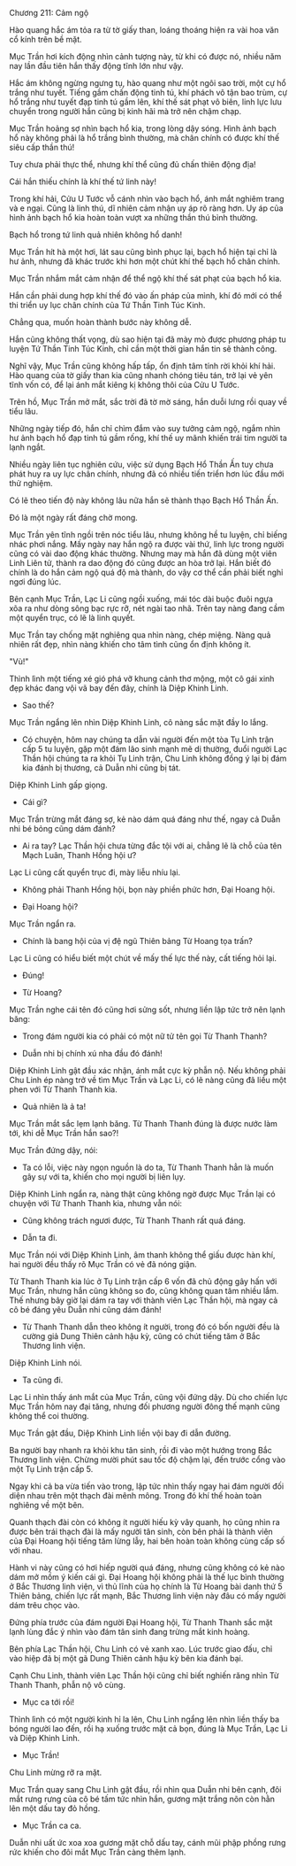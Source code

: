 




Chương 211: Cảm ngộ


Hào quang hắc ám tỏa ra từ tờ giấy than, loáng thoáng hiện ra vài hoa văn cổ kính trên bề mặt.

Mục Trần hơi kích động nhìn cảnh tượng này, từ khi có được nó, nhiều năm nay lần đầu tiên hắn thấy động tĩnh lớn như vậy.

Hắc ám không ngừng ngưng tụ, hào quang như một ngôi sao trời, một cự hổ trắng như tuyết. Tiếng gầm chấn động tinh tú, khí phách vô tận bao trùm, cự hổ trắng như tuyết đạp tinh tú gầm lên, khí thế sát phạt vô biên, linh lực lưu chuyển trong người hắn cũng bị kinh hãi mà trở nên chậm chạp.

Mục Trần hoảng sợ nhìn bạch hổ kia, trong lòng dậy sóng. Hình ảnh bạch hổ này không phải là hổ trắng bình thường, mà chân chính có được khí thế siêu cấp thần thú!

Tuy chưa phải thực thể, nhưng khí thể cũng đủ chấn thiên động địa!

Cái hắn thiếu chính là khí thế tứ linh này!

Trong khí hải, Cửu U Tước vỗ cánh nhìn vào bạch hổ, ánh mắt nghiêm trang và e ngại. Cũng là linh thú, dĩ nhiên cảm nhận uy áp rõ ràng hơn. Uy áp của hình ảnh bạch hổ kia hoàn toàn vượt xa những thần thú bình thường.

Bạch hổ trong tứ linh quả nhiên không hổ danh!

Mục Trần hít hà một hơi, lát sau cũng bình phục lại, bạch hổ hiện tại chỉ là hư ảnh, nhưng đã khác trước khi hơn một chút khí thế bạch hổ chân chính.

Mục Trần nhắm mắt cảm nhận để thể ngộ khí thế sát phạt của bạch hổ kia.

Hắn cần phải dung hợp khí thế đó vào ấn pháp của mình, khí đó mới có thể thi triển uy lục chân chính của Tứ Thần Tinh Túc Kinh.

Chẳng qua, muốn hoàn thành bước này không dễ.

Hắn cũng không thất vọng, dù sao hiện tại đã mày mò được phương pháp tu luyện Tứ Thần Tinh Túc Kinh, chỉ cần một thời gian hắn tin sẽ thành công.

Nghĩ vậy, Mục Trần cũng không hấp tấp, ổn định tâm tính rời khỏi khí hải. Hào quang của tờ giấy than kia cũng nhanh chóng tiêu tán, trở lại vẻ yên tĩnh vốn có, để lại ánh mắt kiêng kị không thôi của Cửu U Tước.

Trên hồ, Mục Trần mở mắt, sắc trời đã tờ mờ sáng, hắn duỗi lưng rồi quay về tiểu lâu.

Những ngày tiếp đó, hắn chỉ chìm đắm vào suy tưởng cảm ngộ, ngắm nhìn hư ảnh bạch hổ đạp tinh tú gầm rống, khí thế uy mãnh khiến trái tim người ta lạnh ngắt.

Nhiều ngày liên tục nghiên cứu, việc sử dụng Bạch Hổ Thần Ấn tuy chưa phát huy ra uy lực chân chính, nhưng đã có nhiều tiến triển hơn lúc đầu mới thử nghiệm.

Có lẽ theo tiến độ này không lâu nữa hắn sẽ thành thạo Bạch Hổ Thần Ấn.

Đó là một ngày rất đáng chờ mong.

Mục Trần yên tĩnh ngồi trên nóc tiểu lâu, nhưng không hề tu luyện, chỉ biếng nhác phơi nắng. Mấy ngày nay hắn ngộ ra được vài thứ, linh lực trong người cũng có vài dao động khác thường. Nhưng may mà hắn đã dùng một viên Linh Liên tử, thành ra dao động đó cũng được an hòa trở lại. Hắn biết đó chính là do hắn cảm ngộ quá độ mà thành, do vậy cơ thể cần phải biết nghỉ ngơi đúng lúc.

Bên cạnh Mục Trần, Lạc Li cũng ngồi xuống, mái tóc dài buộc đuôi ngựa xõa ra như dòng sông bạc rực rỡ, nét ngài tao nhã. Trên tay nàng đang cầm một quyển trục, có lẽ là linh quyết.

Mục Trần tay chống mặt nghiêng qua nhìn nàng, chép miệng. Nàng quả nhiên rất đẹp, nhìn nàng khiến cho tâm tình cũng ổn định không ít.

"Vù!"

Thình lình một tiếng xé gió phá vỡ khung cảnh thơ mộng, một cô gái xinh đẹp khác đang vội vã bay đến đây, chính là Diệp Khinh Linh.

- Sao thế?

Mục Trần ngẩng lên nhìn Diệp Khinh Linh, cô nàng sắc mặt đầy lo lắng.

- Có chuyện, hôm nay chúng ta dẫn vài người đến một tòa Tụ Linh trận cấp 5 tu luyện, gặp một đám lão sinh mạnh mẽ dị thường, đuổi người Lạc Thần hội chúng ta ra khỏi Tụ Linh trận, Chu Linh không đồng ý lại bị đám kia đánh bị thương, cả Duẫn nhi cũng bị tát.

Diệp Khinh Linh gấp giọng.

- Cái gì?

Mục Trần trừng mắt đáng sợ, kẻ nào dám quá đáng như thế, ngay cả Duẫn nhi bé bỏng cũng dám đánh?

- Ai ra tay? Lạc Thần hội chưa từng đắc tội với ai, chẳng lẽ là chỗ của tên Mạch Luân, Thanh Hồng hội ư?

Lạc Li cũng cất quyển trục đi, mày liễu nhíu lại.

- Không phải Thanh Hồng hội, bọn này phiền phức hơn, Đại Hoang hội.

- Đại Hoang hội?

Mục Trần ngẩn ra.

- Chính là bang hội của vị đệ ngũ Thiên bảng Từ Hoang tọa trấn?

Lạc Li cũng có hiểu biết một chút về mấy thế lực thế này, cất tiếng hỏi lại.

- Đúng!

- Từ Hoang?

Mục Trần nghe cái tên đó cũng hơi sửng sốt, nhưng liền lập tức trở nên lạnh băng:

- Trong đám người kia có phải có một nữ tử tên gọi Từ Thanh Thanh?

- Duẫn nhi bị chính xú nha đầu đó đánh!

Diệp Khinh Linh gật đầu xác nhận, ánh mắt cực kỳ phẫn nộ. Nếu không phải Chu Linh ép nàng trở về tìm Mục Trần và Lạc Li, có lẽ nàng cũng đã liều một phen với Từ Thanh Thanh kia.

- Quả nhiên là ả ta!

Mục Trần mắt sắc lẹm lạnh băng. Từ Thanh Thanh đúng là được nước làm tới, khi dễ Mục Trần hắn sao?!

Mục Trần đứng dậy, nói:

- Ta có lỗi, việc này ngọn nguồn là do ta, Từ Thanh Thanh hẳn là muốn gây sự với ta, khiến cho mọi người bị liên lụy.

Diệp Khinh Linh ngẩn ra, nàng thật cũng không ngờ được Mục Trần lại có chuyện với Từ Thanh Thanh kia, nhưng vẫn nói:

- Cũng không trách ngươi được, Từ Thanh Thanh rất quá đáng.

- Dẫn ta đi.

Mục Trần nói với Diệp Khinh Linh, âm thanh không thể giấu được hàn khí, hai người đều thấy rõ Mục Trần có vẻ đã nóng giận.

Từ Thanh Thanh kia lúc ở Tụ Linh trận cấp 6 vốn đã chủ động gây hấn với Mục Trần, nhưng hắn cũng không so đo, cũng không quan tâm nhiều lắm. Thế nhưng bây giờ lại dám ra tay với thành viên Lạc Thần hội, mà ngay cả cô bé đáng yêu Duẫn nhi cũng dám đánh!

- Từ Thanh Thanh dẫn theo không ít người, trong đó có bốn người đều là cường giả Dung Thiên cảnh hậu kỳ, cũng có chút tiếng tăm ở Bắc Thương linh viện.

Diệp Khinh Linh nói.

- Ta cũng đi.

Lạc Li nhìn thấy ánh mắt của Mục Trần, cũng vội đứng dậy. Dù cho chiến lực Mục Trần hôm nay đại tăng, nhưng đối phương người đông thế mạnh cũng không thể coi thường.

Mục Trần gật đầu, Diệp Khinh Linh liền vội bay đi dẫn đường.

Ba người bay nhanh ra khỏi khu tân sinh, rồi đi vào một hướng trong Bắc Thương linh viện. Chừng mười phút sau tốc độ chậm lại, đến trước cổng vào một Tụ Linh trận cấp 5.

Ngay khi cả ba vừa tiến vào trong, lập tức nhìn thấy ngay hai đám người đối diện nhau trên một thạch đài mênh mông. Trong đó khí thế hoàn toàn nghiêng về một bên.

Quanh thạch đài còn có không ít người hiếu kỳ vây quanh, họ cũng nhìn ra được bên trái thạch đài là mấy người tân sinh, còn bên phải là thành viên của Đại Hoang hội tiếng tăm lừng lẫy, hai bên hoàn toàn không cùng cấp số với nhau.

Hành vi này cũng có hơi hiếp người quá đáng, nhưng cũng không có kẻ nào dám mở mồm ý kiến cái gì. Đại Hoang hội không phải là thế lục bình thường ở Bắc Thương linh viện, vì thủ lĩnh của họ chính là Từ Hoang bài danh thứ 5 Thiên bảng, chiến lực rất mạnh, Bắc Thương linh viện này đâu có mấy người dám trêu chọc vào.

Đứng phía trước của đám người Đại Hoang hội, Từ Thanh Thanh sắc mặt lạnh lùng đắc ý nhìn vào đám tân sinh đang trừng mắt kinh hoàng.

Bên phía Lạc Thần hội, Chu Linh có vẻ xanh xao. Lúc trước giao đấu, chỉ vào hiệp đã bị một gã Dung Thiên cảnh hậu kỳ bên kia đánh bại.

Cạnh Chu Linh, thành viên Lạc Thần hội cũng chỉ biết nghiến răng nhìn Từ Thanh Thanh, phẫn nộ vô cùng.

- Mục ca tới rồi!

Thình lình có một người kinh hỉ la lên, Chu Linh ngẩng lên nhìn liền thấy ba bóng người lao đến, rồi hạ xuống trước mặt cả bọn, đúng là Mục Trần, Lạc Li và Diệp Khinh Linh.

- Mục Trần!

Chu Linh mừng rỡ ra mặt.

Mục Trần quay sang Chu Linh gật đầu, rồi nhìn qua Duẫn nhi bên cạnh, đôi mắt rưng rưng của cô bé tấm tức nhìn hắn, gương mặt trắng nõn còn hằn lên một dấu tay đỏ hồng.

- Mục Trần ca ca.

Duẫn nhi uất ức xoa xoa gương mặt chỗ dấu tay, cánh mũi phập phồng rưng rức khiến cho đôi mắt Mục Trần càng thêm lạnh.




